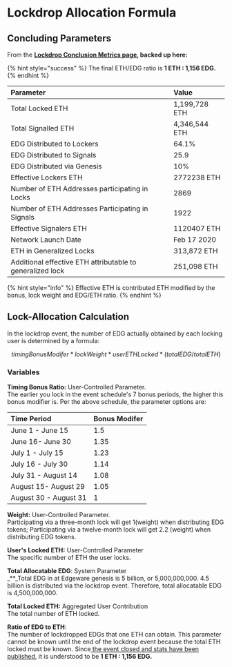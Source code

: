 # Lockdrop Allocation Formula

## Concluding Parameters

From the [**Lockdrop Conclusion Metrics page**](https://commonwealth.im/edgeware/stats)**, backed up here:**

{% hint style="success" %}
The final ETH/EDG ratio is **1 ETH : 1,156 EDG.**
{% endhint %}

| Parameter | Value |
| :--- | :--- |
| Total Locked ETH | 1,199,728 ETH |
| Total Signalled ETH | 4,346,544 ETH |
| EDG Distributed to Lockers | 64.1% |
| EDG Distributed to Signals | 25.9 |
| EDG Distributed via Genesis | 10% |
| Effective Lockers ETH | 2772238 ETH |
| Number of ETH Addresses participating in Locks | 2869 |
| Number of ETH Addresses Participating in Signals | 1922 |
| Effective Signalers ETH | 1120407 ETH |
| Network Launch Date | Feb 17 2020 |
| ETH in Generalized Locks | 313,872 ETH |
| Additional effective ETH attributable to generalized lock | 251,098 ETH |

{% hint style="info" %}
Effective ETH is contributed ETH modified by the bonus, lock weight and EDG/ETH ratio.
{% endhint %}

## Lock-Allocation Calculation

In the lockdrop event, the number of EDG actually obtained by each locking user is determined by a formula:

$$
timingBonusModifer * lockWeight * userETHLocked*(totalEDG/totalETH)
$$

### Variables

**Timing Bonus Ratio:** User-Controlled Parameter.  
The earlier you lock in the event schedule's 7 bonus periods, the higher this bonus modifier is. Per the above schedule, the parameter options are:

| Time Period | Bonus Modifer |
| :--- | :--- |
| June 1 - June 15 | 1.5 |
| June 16- June 30 | 1.35 |
| July 1 - July 15 | 1.23 |
| July 16 - July 30 | 1.14 |
| July 31 - August 14 | 1.08 |
| August 15- August 29 | 1.05 |
| August 30 - August 31 | 1 |

**Weight:** User-Controlled Parameter.  
Participating via a three-month lock will get 1\(weight\) when distributing EDG tokens; Participating via a twelve-month lock will get 2.2 \(weight\) when distributing EDG tokens.

**User's Locked ETH:** User-Controlled Parameter  
The specific number of ETH the user locks.

**Total Allocatable EDG**: System Parameter  
_\*\*_Total EDG in at Edgeware genesis is 5 billion, or 5,000,000,000. 4.5 billion is distributed via the lockdrop event. Therefore, total allocatable EDG is 4,500,000,000.

**Total Locked ETH:** Aggregated User Contribution  
The total number of ETH locked.

**Ratio of EDG to ETH**:  
The number of lockdropped EDGs that one ETH can obtain. This parameter cannot be known until the end of the lockdrop event because the total ETH locked must be known. Since[ the event closed and stats have been published](https://commonwealth.im/edgeware/stats), it is understood to be **1 ETH : 1,156 EDG.**

